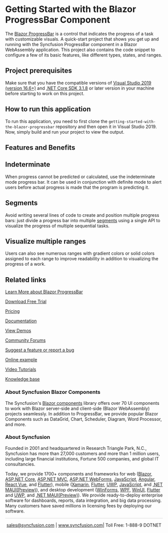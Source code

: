 # Getting Started with the Blazor ProgressBar Component
The [Blazor ProgressBar](https://www.syncfusion.com/blazor-components/blazor-progressbar?utm_source=github&utm_medium=listing&utm_campaign=blazor-progressbar-github-samples) is a control that indicates the progress of a task with customizable visuals. A quick-start project that shows you get up and running with the Syncfusion ProgressBar component in a Blazor WebAssembly application. This project also contains the code snippet to configure a few of its basic features, like different types, states, and ranges.

## Project prerequisites
Make sure that you have the compatible versions of [Visual Studio 2019 (version 16.6+)]( https://visualstudio.microsoft.com/downloads?utm_source=github&utm_medium=listing&utm_campaign=blazor-gantt-chart-github-samples) and [.NET Core SDK 3.1.8](https://dotnet.microsoft.com/download/dotnet-core/3.1?utm_source=github&utm_medium=listing&utm_campaign=blazor-gantt-chart-github-samples) or later version in your machine before starting to work on this project.

## How to run this application
To run this application, you need to first clone the `getting-started-with-the-blazor-progressbar` repository and then open it in Visual Studio 2019. Now, simply build and run your project to view the output.

## Features and Benefits

## Indeterminate
When progress cannot be predicted or calculated, use the indeterminate mode progress bar. It can be used in conjunction with definite mode to alert users before actual progress is made that the program is predicting it.

## Segments
Avoid writing several lines of code to create and position multiple progress bars: just divide a progress bar into multiple [segments](https://blazor.syncfusion.com/documentation/progress-bar/customization#segments?utm_source=github&utm_medium=listing&utm_campaign=blazor-progressbar-github-samples) using a single API to visualize the progress of multiple sequential tasks.

## Visualize multiple ranges
Users can also see numerous ranges with gradient colors or solid colors assigned to each range to improve readability in addition to visualizing the progress of a work.

## Related links

[Learn More about Blazor ProgressBar](https://www.syncfusion.com/blazor-components/blazor-progressbar?utm_source=github&utm_medium=listing&utm_campaign=blazor-progressbar-github-samples)

[Download Free Trial](https://www.syncfusion.com/downloads/blazor?utm_source=github&utm_medium=listing&utm_campaign=blazor-progressbar-github-samples)

[Pricing](https://www.syncfusion.com/sales/products/blazor?utm_source=github&utm_medium=listing&utm_campaign=blazor-progressbar-github-samples)

[Documentation](https://blazor.syncfusion.com/documentation/progressbar/getting-started?utm_source=github&utm_medium=listing&utm_campaign=blazor-progressbar-github-samples)

[View Demos](https://github.com/SyncfusionExamples/getting-started-with-the-blazor-progressbar?utm_source=github&utm_medium=listing&utm_campaign=blazor-progressbar-github-samples)

[Community Forums](https://www.syncfusion.com/forums/blazor-components?utm_source=github&utm_medium=listing&utm_campaign=blazor-progressbar-github-samples)

[Suggest a feature or report a bug](https://www.syncfusion.com/feedback/blazor-components?utm_source=github&utm_medium=listing&utm_campaign=blazor-progressbar-github-samples)

[Online example](https://blazor.syncfusion.com/demos/progressbar/default-functionalities?utm_source=github&utm_medium=listing&utm_campaign=blazor-progressbar-github-samples)

[Video Tutorials](https://www.syncfusion.com/tutorial-videos/blazor/progressbar?utm_source=github&utm_medium=listing&utm_campaign=blazor-progressbar-github-samples)

[Knowledge base](https://www.syncfusion.com/kb/blazor-components?utm_source=github&utm_medium=listing&utm_campaign=blazor-progressbar-github-samples)

### About Syncfusion Blazor Components
The Syncfusion's [Blazor components](https://www.syncfusion.com/blazor-components?utm_source=github&utm_medium=listing&utm_campaign=blazor-progressbar-github-samples) library offers over 70 UI components to work with Blazor server-side and client-side (Blazor WebAssembly) projects seamlessly. In addition to ProgressBar, we provide popular Blazor Components such as DataGrid, Chart, Scheduler, Diagram, Word Processor, and more.

### About Syncfusion

Founded in 2001 and headquartered in Research Triangle Park, N.C., Syncfusion has more than 27,000 customers and more than 1 million users, including large financial institutions, Fortune 500 companies, and global IT consultancies.
 
Today, we provide 1700+ components and frameworks for web ([Blazor](https://www.syncfusion.com/blazor-components?utm_source=github&utm_medium=listing&utm_campaign=blazor-progressbar-github-samples), [ASP.NET Core](https://www.syncfusion.com/aspnet-core-ui-controls?utm_source=github&utm_medium=listing&utm_campaign=blazor-progressbar-github-samples), [ASP.NET MVC](https://www.syncfusion.com/aspnet-mvc-ui-controls?utm_source=github&utm_medium=listing&utm_campaign=blazor-progressbar-github-samples), [ASP.NET WebForms](https://www.syncfusion.com/jquery/aspnet-webforms-ui-controls?utm_source=github&utm_medium=listing&utm_campaign=blazor-progressbar-github-samples), [JavaScript](https://www.syncfusion.com/javascript-ui-controls?utm_source=github&utm_medium=listing&utm_campaign=blazor-progressbar-github-samples), [Angular](https://www.syncfusion.com/angular-ui-components?utm_source=github&utm_medium=listing&utm_campaign=blazor-progressbar-github-samples), [React](https://www.syncfusion.com/react-ui-components?utm_source=github&utm_medium=listing&utm_campaign=blazor-progressbar-github-samples),[Vue](https://www.syncfusion.com/vue-ui-components?utm_source=github&utm_medium=listing&utm_campaign=blazor-progressbar-github-samples), and [Flutter](https://www.syncfusion.com/flutter-widgets?utm_source=github&utm_medium=listing&utm_campaign=blazor-progressbar-github-samples)), mobile ([Xamarin](https://www.syncfusion.com/xamarin-ui-controls?utm_source=github&utm_medium=listing&utm_campaign=blazor-progressbar-github-samples), [Flutter](https://www.syncfusion.com/flutter-widgets?utm_source=github&utm_medium=listing&utm_campaign=blazor-progressbar-github-samples), [UWP](https://www.syncfusion.com/uwp-ui-controls?utm_source=github&utm_medium=listing&utm_campaign=blazor-progressbar-github-samples), [JavaScript](https://www.syncfusion.com/javascript-ui-controls?utm_source=github&utm_medium=listing&utm_campaign=blazor-progressbar-github-samples), and [.NET MAUI(Preview)](https://www.syncfusion.com/maui-controls?utm_source=github&utm_medium=listing&utm_campaign=blazor-progressbar-github-samples)), and desktop development ([WinForms](https://www.syncfusion.com/winforms-ui-controls?utm_source=github&utm_medium=listing&utm_campaign=blazor-progressbar-github-samples), [WPF](https://www.syncfusion.com/wpf-controls?utm_source=github&utm_medium=listing&utm_campaign=blazor-progressbar-github-samples), [WinUI](https://www.syncfusion.com/winui-controls?utm_source=github&utm_medium=listing&utm_campaign=blazor-progressbar-github-samples), [Flutter](https://www.syncfusion.com/flutter-widgets?utm_source=github&utm_medium=listing&utm_campaign=blazor-progressbar-github-samples) and [UWP](https://www.syncfusion.com/uwp-ui-controls?utm_source=github&utm_medium=listing&utm_campaign=blazor-progressbar-github-samples), and [.NET MAUI(Preview)](https://www.syncfusion.com/maui-controls?utm_source=github&utm_medium=listing&utm_campaign=blazor-progressbar-github-samples)). We provide ready-to-deploy enterprise software for dashboards, reports, data integration, and big data processing. Many customers have saved millions in licensing fees by deploying our software.

<hr style="height:0.3px;border:none;color:lightgrey;background-color:lightgrey;" />

<p align="center">
<a href="mailto:sales@syncfusion.com?Subject=Syncfusion Blazor ProgressBar - GitHub" target="_top">sales@syncfusion.com</a> | <a href="https://www.syncfusion.com?utm_source=github&utm_medium=listing&utm_campaign=blazor-progressbar-github-samples">www.syncfusion.com</a>| Toll Free: 1-888-9 DOTNET <br>
</p>